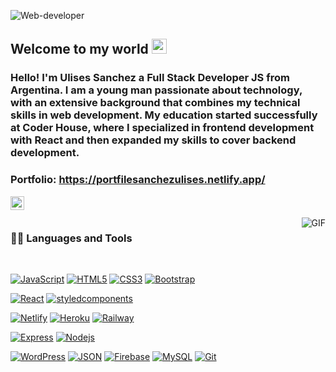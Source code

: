 ![Web-developer](https://media.licdn.com/dms/image/D4D16AQGX77__bXCDKA/profile-displaybackgroundimage-shrink_350_1400/0/1705464822986?e=1712793600&v=beta&t=ZPE-lZwtEiIwX8MkiR7yyFgyiu6VBvZTB7xJ7MSjCFs)
    
## Welcome to my world <img src="https://github.com/TheDudeThatCode/TheDudeThatCode/blob/master/Assets/Earth.gif" width="24px">

### Hello! I'm Ulises Sanchez a Full Stack Developer JS from Argentina. I am a young man passionate about technology, with an extensive background that combines my technical skills in web development. My education started successfully at Coder House, where I specialized in frontend development with React and then expanded my skills to cover backend development.

### Portfolio: https://portfilesanchezulises.netlify.app/


<a href="https://www.linkedin.com/in/ulises-sanchez-b6b935238/">
  <img align="left" alt="Brijesh Dhanani" width="22px" src="https://cdn.jsdelivr.net/npm/simple-icons@v3/icons/linkedin.svg" />
</a>


<br />
<br />

  <img align="right" alt="GIF" src="https://media.giphy.com/media/836HiJc7pgzy8iNXCn/giphy.gif" />
  
### 👨‍💻 Languages and Tools

<br />

[![JavaScript](https://img.shields.io/badge/-JavaScript-black?style=flat&logo=javascript&link=https://github.com/BRdhanani)](https://github.com/BRdhanani) 
[![HTML5](https://img.shields.io/badge/-HTML5-E34F26?style=flat&logo=html5&logoColor=white&link=https://github.com/BRdhanani)](https://github.com/BRdhanani) 
[![CSS3](https://img.shields.io/badge/-CSS3-1572B6?style=flat&logo=css3&link=https://github.com/BRdhanani)](https://github.com/BRdhanani) 
[![Bootstrap](https://img.shields.io/badge/-Bootstrap-563D7C?style=flat&logo=bootstrap&link=https://github.com/BRdhanani)](https://github.com/BRdhanani) 

[![React](https://img.shields.io/badge/-React-black?style=flat&logo=react&link=https://github.com/BRdhanani)](https://github.com/BRdhanani) 
[![styledcomponents](https://img.shields.io/badge/-styledcomponents-blue?style=flat&logo=styledcomponents&link=https://github.com/BRdhanani)](https://github.com/BRdhanani) 


[![Netlify](https://img.shields.io/badge/-Netlify-02569B?style=flat&logo=netlify&link=https://github.com/BRdhanani)](https://github.com/BRdhanani)
[![Heroku](https://img.shields.io/badge/-Heroku-gray?style=flat&logo=heroku&link=https://github.com/BRdhanani)](https://github.com/BRdhanani) 
[![Railway](https://img.shields.io/badge/-Railway-gray?style=flat&logo=railway&link=https://github.com/BRdhanani)](https://github.com/BRdhanani) 


[![Express](https://img.shields.io/badge/-Express-02569B?style=flat&logo=express&link=https://github.com/BRdhanani)](https://github.com/BRdhanani)
[![Nodejs](https://img.shields.io/badge/-Nodejs-green?style=flat&logo=Node.js&link=https://github.com/BRdhanani)](https://github.com/BRdhanani) 


[![WordPress](https://img.shields.io/badge/-WordPress-blue?style=flat&logo=wordpress&link=https://github.com/BRdhanani)](https://github.com/BRdhanani) 
[![JSON](https://img.shields.io/badge/-json-02569B?style=flat&logo=json&link=https://github.com/BRdhanani)](https://github.com/BRdhanani)
[![Firebase](https://img.shields.io/badge/-Firebase-02569B?style=flat&logo=firebase&link=https://github.com/BRdhanani)](https://github.com/BRdhanani)
[![MySQL](https://img.shields.io/badge/-MySQL-black?style=flat&logo=mysql&link=https://github.com/BRdhanani)](https://github.com/BRdhanani)
[![Git](https://img.shields.io/badge/-Git-black?style=flat&logo=git&link=https://github.com/BRdhanani)](https://github.com/BRdhanani) 






